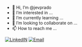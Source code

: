 - 👋 Hi, I’m @jevprado
- 👀 I’m interested in ...
- 🌱 I’m currently learning ...
- 💞️ I’m looking to collaborate on ...
- 📫 How to reach me ...
  

[![LinkedIN](https://img.shields.io/badge/LinkedIn-0077B5?style=for-the-badge&logo=linkedin&logoColor=white)](https://www.linkedin.com/in/jos%C3%A9-eduardo-prado-2136442ba/)        [![Email](https://img.shields.io/badge/Microsoft_Outlook-0078D4?style=for-the-badge&logo=microsoft-outlook&logoColor=white)](jevprado@outlook.com)


<!---
jevprado/jevprado is a ✨ special ✨ repository because its `README.md` (this file) appears on your GitHub profile.
You can click the Preview link to take a look at your changes.
--->
